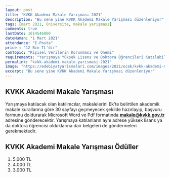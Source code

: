 ```yaml
---
layout: post
title: "KVKK Akademi Makale Yarışması 2021"
description: "Bu sene yine KVKK Akademi Makale Yarışması düzenleniyor"
tags: [mart 2021, üniversite, makale yarışması]
comments: true
lastDate: 1614546000 
dateHuman: "1 Mart 2021"
attendance: "E-Posta"
price : "12 Bin TL'dir"
comTopic: "Kişisel Verilerin Korunması ve Önemi"
requirements: "Yarışmaya Yüksek Lisans ve Doktora Öğrencileri Katılabilir."
permalink: "kvkk-akademi-makale-yarismasi-2021"
image: "https://edebiyatyarismalari.com/images/2021/ocak/kvkk-akademi-makale-yarismasi.jpg"
excerpt: "Bu sene yine KVKK Akademi Makale Yarışması düzenleniyor"
---
```


## KVKK Akademi Makale Yarışması
Yarışmaya katılacak olan katılımcılar, makalelerini Ek’te belirtilen akademik makale kurallarına göre 30 sayfayı geçmeyecek şekilde hazırlayıp, başvuru formunu doldurarak Microsoft Word ve Pdf formatında **makale@kvkk.gov.tr** adresine gönderecektir. Yarışmaya katılanların aynı adrese yüksek lisans ya da doktora öğrencisi olduklarına dair belgeleri de göndermeleri gerekmektedir.

## KVKK Akademi Makale Yarışması Ödüller
1. 5.000 TL
2. 4.000 TL
3. 3.000 TL
